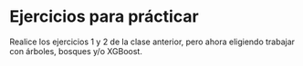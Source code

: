 # Ejercicios para prácticar

Realice los ejercicios 1 y 2 de la clase anterior, pero ahora eligiendo trabajar con árboles, bosques y/o XGBoost.